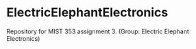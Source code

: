# ElectricElephantElectronics
Repository for MIST 353 assignment 3. (Group: Electric Elephant Electronics) 
